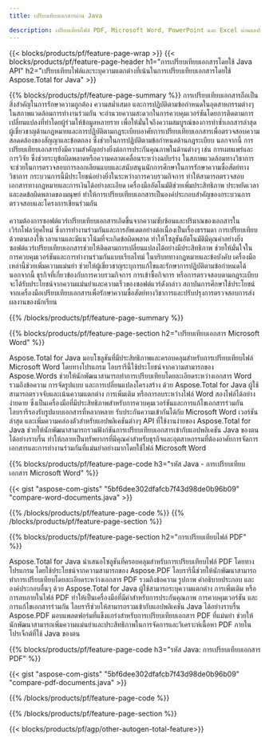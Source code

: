```yaml
---
title: เปรียบเทียบเอกสารผ่าน Java 

description: เปรียบเทียบไฟล์ PDF, Microsoft Word, PowerPoint และ Excel ผ่านแอปพลิเคชัน Java ของคุณ รับผลการเปรียบเทียบที่ไฮไลต์
---
```


{{< blocks/products/pf/feature-page-wrap >}}
{{< blocks/products/pf/feature-page-header h1="การเปรียบเทียบเอกสารโดยใช้ Java API" h2="เปรียบเทียบไฟล์และระบุความแตกต่างที่เน้นในการเปรียบเทียบเอกสารโดยใช้ Aspose.Total for Java" >}}

{{% blocks/products/pf/feature-page-summary %}}
การเปรียบเทียบเอกสารถือเป็นสิ่งสำคัญในการรักษาความถูกต้อง ความสม่ำเสมอ และการปฏิบัติตามข้อกำหนดในอุตสาหกรรมต่างๆ ในสภาพแวดล้อมการทำงานร่วมกัน จะอำนวยความสะดวกในการควบคุมเวอร์ชันโดยการติดตามการเปลี่ยนแปลงที่ทำโดยผู้ร่วมให้ข้อมูลหลายราย เพื่อให้มั่นใจถึงความสมบูรณ์ของการทำซ้ำเอกสารล่าสุด ผู้เชี่ยวชาญด้านกฎหมายและการปฏิบัติตามกฎระเบียบอาศัยการเปรียบเทียบเอกสารเพื่อตรวจสอบความสอดคล้องของสัญญาและข้อตกลง ซึ่งช่วยในการปฏิบัติตามข้อกำหนดด้านกฎระเบียบ นอกจากนี้ การเปรียบเทียบเอกสารยังมีความสำคัญอย่างยิ่งต่อการประกันคุณภาพในด้านต่างๆ เช่น การเผยแพร่และการวิจัย ซึ่งช่วยระบุข้อผิดพลาดหรือความคลาดเคลื่อนระหว่างฉบับร่าง ในสภาพแวดล้อมทางวิชาการ จะช่วยในการตรวจสอบการลอกเลียนแบบและสนับสนุนนักการศึกษาในการรักษาความซื่อสัตย์ทางวิชาการ กระบวนการนี้มีประโยชน์อย่างยิ่งในระหว่างการควบรวมกิจการ ทำให้สามารถตรวจสอบเอกสารทางกฎหมายและการเงินได้อย่างละเอียด เครื่องมืออัตโนมัติช่วยเพิ่มประสิทธิภาพ ประหยัดเวลา และลดข้อผิดพลาดของมนุษย์ ทำให้การเปรียบเทียบเอกสารเป็นองค์ประกอบสำคัญของกระบวนการตรวจสอบและโครงการเขียนร่วมกัน
<br /><br />
ความต้องการซอฟต์แวร์เปรียบเทียบเอกสารเกิดขึ้นจากความซับซ้อนและปริมาณของเอกสารในเวิร์กโฟลว์ยุคใหม่ ซึ่งการทำงานร่วมกันและการอัพเดตอย่างต่อเนื่องเป็นเรื่องธรรมดา การเปรียบเทียบด้วยตนเองใช้เวลานานและมีแนวโน้มที่จะเกิดข้อผิดพลาด ทำให้โซลูชันอัตโนมัติมีคุณค่าอย่างยิ่ง ซอฟต์แวร์เปรียบเทียบเอกสารช่วยให้ติดตามการเปลี่ยนแปลงได้อย่างมีประสิทธิภาพ ช่วยให้มั่นใจในการควบคุมเวอร์ชันและการทำงานร่วมกันแบบเรียลไทม์ ในบริบททางกฎหมายและข้อบังคับ เครื่องมือเหล่านี้ช่วยเพิ่มความแม่นยำ ช่วยให้ผู้เชี่ยวชาญระบุการแก้ไขและรักษาการปฏิบัติตามข้อกำหนดได้ นอกจากนี้ ธุรกิจที่เกี่ยวข้องกับการควบรวมกิจการ การเข้าซื้อกิจการ หรือการตรวจสอบตามกฎระเบียบจะได้รับประโยชน์จากความแม่นยำและความเร็วของซอฟต์แวร์ดังกล่าว สถาบันการศึกษาใช้ประโยชน์จากเครื่องมือเปรียบเทียบเอกสารเพื่อรักษาความซื่อสัตย์ทางวิชาการและปรับปรุงการตรวจสอบการส่งผลงานของนักเรียน

{{% /blocks/products/pf/feature-page-summary  %}}

{{% blocks/products/pf/feature-page-section  h2="เปรียบเทียบเอกสาร Microsoft Word" %}}

Aspose.Total for Java มอบโซลูชันที่มีประสิทธิภาพและครอบคลุมสำหรับการเปรียบเทียบไฟล์ Microsoft Word โดยทางโปรแกรม ไลบรารีนี้ใช้ประโยชน์จากความสามารถของ Aspose.Words ช่วยให้นักพัฒนาสามารถทำการเปรียบเทียบโดยละเอียดระหว่างเอกสาร Word รวมถึงข้อความ การจัดรูปแบบ และการเปลี่ยนแปลงโครงสร้าง ด้วย Aspose.Total for Java ผู้ใช้สามารถตรวจจับและเน้นความแตกต่าง การเพิ่มเติม หรือการลบระหว่างไฟล์ Word สองไฟล์ได้อย่างง่ายดาย ซึ่งเป็นเครื่องมือที่มีประสิทธิภาพสำหรับการควบคุมเวอร์ชันและการแก้ไขเอกสารร่วมกัน ไลบรารีรองรับรูปแบบเอกสารที่หลากหลาย รับประกันความเข้ากันได้กับ Microsoft Word เวอร์ชันล่าสุด และเพิ่มความคล่องตัวสำหรับแอปพลิเคชันต่างๆ API ที่ใช้งานง่ายของ Aspose.Total for Java ช่วยให้นักพัฒนาสามารถรวมฟังก์ชันการเปรียบเทียบเอกสารเข้ากับแอปพลิเคชัน Java ของตนได้อย่างราบรื่น ทำให้กลายเป็นทรัพยากรที่มีคุณค่าสำหรับธุรกิจและอุตสาหกรรมที่ต้องอาศัยการจัดการเอกสารและการทำงานร่วมกันที่แม่นยำอย่างมากโดยใช้ไฟล์ Microsoft Word

{{% blocks/products/pf/feature-page-code h3="รหัส Java - การเปรียบเทียบเอกสาร Microsoft Word" %}}

{{< gist "aspose-com-gists" "5bf6dee302dfafcb7f43d98de0b96b09" "compare-word-documents.java" >}}

{{% /blocks/products/pf/feature-page-code  %}}
{{% /blocks/products/pf/feature-page-section %}}

{{% blocks/products/pf/feature-page-section  h2="การเปรียบเทียบไฟล์ PDF" %}}

Aspose.Total for Java นำเสนอโซลูชันที่ครอบคลุมสำหรับการเปรียบเทียบไฟล์ PDF โดยทางโปรแกรม โดยใช้ประโยชน์จากความสามารถของ Aspose.PDF ไลบรารีนี้ช่วยให้นักพัฒนาสามารถทำการเปรียบเทียบโดยละเอียดระหว่างเอกสาร PDF รวมถึงข้อความ รูปภาพ คำอธิบายประกอบ และองค์ประกอบอื่นๆ ด้วย Aspose.Total for Java ผู้ใช้สามารถระบุความแตกต่าง การเพิ่มเติม หรือการลบภายในไฟล์ PDF ทำให้เป็นเครื่องมือที่มีค่าสำหรับการประกันคุณภาพ การควบคุมเวอร์ชัน และการแก้ไขเอกสารร่วมกัน ไลบรารีช่วยให้สามารถรวมเข้ากับแอปพลิเคชัน Java ได้อย่างราบรื่น Aspose.PDF มอบแพลตฟอร์มที่แข็งแกร่งสำหรับการเปรียบเทียบเอกสาร PDF ที่แม่นยำ ช่วยให้นักพัฒนาสามารถเพิ่มความแม่นยำและประสิทธิภาพในการจัดการและวิเคราะห์เนื้อหา PDF ภายในโปรเจ็กต์ที่ใช้ Java ของตน

{{% blocks/products/pf/feature-page-code h3="รหัส Java: การเปรียบเทียบเอกสาร PDF" %}}

{{< gist "aspose-com-gists" "5bf6dee302dfafcb7f43d98de0b96b09" "compare-pdf-documents.java" >}}

{{% /blocks/products/pf/feature-page-code  %}}

{{% /blocks/products/pf/feature-page-section %}}

{{< blocks/products/pf/agp/other-autogen-total-feature>}}